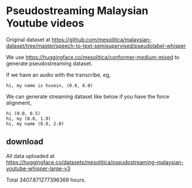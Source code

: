 # Pseudostreaming Malaysian Youtube videos

Original dataset at https://github.com/mesolitica/malaysian-dataset/tree/master/speech-to-text-semisupervised/pseudolabel-whisper

We use https://huggingface.co/mesolitica/conformer-medium-mixed to generate pseudostreaming dataset.

If we have an audio with the transcribe, eg,

```
hi, my name is husein, (0.0, 6.0)
```

We can generate streaming dataset like below if you have the force alignment,

```
hi (0.0, 0.5)
hi, my (0.0, 1.0)
hi, my name (0.0, 2.0)
```

## download

All data uploaded at https://huggingface.co/datasets/mesolitica/pseudostreaming-malaysian-youtube-whisper-large-v3

Total 3407.871277396369 hours.